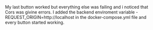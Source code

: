 My last button worked but everything else was failing and i noticed that Cors was givine errors. I added the backend enviroment variable - REQUEST_ORIGIN=http://localhost in the docker-compose.yml
file and every button started working. 
